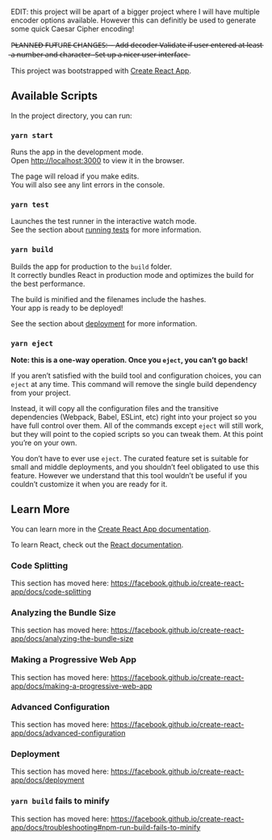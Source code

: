 EDIT: this project will be apart of a bigger project where I will have multiple encoder options available. However this can definitly be used to generate some quick Caesar Cipher encoding!

P̶L̶A̶N̶N̶E̶D̶ ̶F̶U̶T̶U̶R̶E̶ ̶C̶H̶A̶N̶G̶E̶S̶:̶ ̶ ̶-̶
A̶d̶d̶ ̶d̶e̶c̶o̶d̶e̶r̶ ̶V̶a̶l̶i̶d̶a̶t̶e̶ ̶i̶f̶ ̶u̶s̶e̶r̶ ̶e̶n̶t̶e̶r̶e̶d̶ ̶a̶t̶ ̶l̶e̶a̶s̶t̶ ̶a̶ ̶n̶u̶m̶b̶e̶r̶ ̶a̶n̶d̶ ̶c̶h̶a̶r̶a̶c̶t̶e̶r̶ ̶-̶S̶e̶t̶ ̶u̶p̶ ̶a̶ ̶n̶i̶c̶e̶r̶ ̶u̶s̶e̶r̶ ̶i̶n̶t̶e̶r̶f̶a̶c̶e̶


This project was bootstrapped with [Create React App](https://github.com/facebook/create-react-app).

## Available Scripts

In the project directory, you can run:

### `yarn start`

Runs the app in the development mode.<br />
Open [http://localhost:3000](http://localhost:3000) to view it in the browser.

The page will reload if you make edits.<br />
You will also see any lint errors in the console.

### `yarn test`

Launches the test runner in the interactive watch mode.<br />
See the section about [running tests](https://facebook.github.io/create-react-app/docs/running-tests) for more information.

### `yarn build`

Builds the app for production to the `build` folder.<br />
It correctly bundles React in production mode and optimizes the build for the best performance.

The build is minified and the filenames include the hashes.<br />
Your app is ready to be deployed!

See the section about [deployment](https://facebook.github.io/create-react-app/docs/deployment) for more information.

### `yarn eject`

**Note: this is a one-way operation. Once you `eject`, you can’t go back!**

If you aren’t satisfied with the build tool and configuration choices, you can `eject` at any time. This command will remove the single build dependency from your project.

Instead, it will copy all the configuration files and the transitive dependencies (Webpack, Babel, ESLint, etc) right into your project so you have full control over them. All of the commands except `eject` will still work, but they will point to the copied scripts so you can tweak them. At this point you’re on your own.

You don’t have to ever use `eject`. The curated feature set is suitable for small and middle deployments, and you shouldn’t feel obligated to use this feature. However we understand that this tool wouldn’t be useful if you couldn’t customize it when you are ready for it.

## Learn More

You can learn more in the [Create React App documentation](https://facebook.github.io/create-react-app/docs/getting-started).

To learn React, check out the [React documentation](https://reactjs.org/).

### Code Splitting

This section has moved here: https://facebook.github.io/create-react-app/docs/code-splitting

### Analyzing the Bundle Size

This section has moved here: https://facebook.github.io/create-react-app/docs/analyzing-the-bundle-size

### Making a Progressive Web App

This section has moved here: https://facebook.github.io/create-react-app/docs/making-a-progressive-web-app

### Advanced Configuration

This section has moved here: https://facebook.github.io/create-react-app/docs/advanced-configuration

### Deployment

This section has moved here: https://facebook.github.io/create-react-app/docs/deployment

### `yarn build` fails to minify

This section has moved here: https://facebook.github.io/create-react-app/docs/troubleshooting#npm-run-build-fails-to-minify
